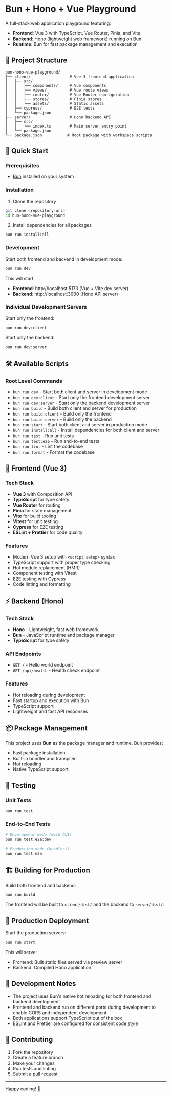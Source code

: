# Bun + Hono + Vue Playground

A full-stack web application playground featuring:

- **Frontend**: Vue 3 with TypeScript, Vue Router, Pinia, and Vite
- **Backend**: Hono (lightweight web framework) running on Bun
- **Runtime**: Bun for fast package management and execution

## 📁 Project Structure

```
bun-hono-vue-playground/
├── client/                 # Vue 3 frontend application
│   ├── src/
│   │   ├── components/     # Vue components
│   │   ├── views/          # Vue route views
│   │   ├── router/         # Vue Router configuration
│   │   ├── stores/         # Pinia stores
│   │   └── assets/         # Static assets
│   ├── cypress/            # E2E tests
│   └── package.json
├── server/                 # Hono backend API
│   ├── src/
│   │   └── index.ts        # Main server entry point
│   └── package.json
└── package.json           # Root package with workspace scripts
```

## 🚀 Quick Start

### Prerequisites

- [Bun](https://bun.sh/) installed on your system

### Installation

1. Clone the repository

```bash
git clone <repository-url>
cd bun-hono-vue-playground
```

2. Install dependencies for all packages

```bash
bun run install:all
```

### Development

Start both frontend and backend in development mode:

```bash
bun run dev
```

This will start:

- **Frontend**: http://localhost:5173 (Vue + Vite dev server)
- **Backend**: http://localhost:3000 (Hono API server)

### Individual Development Servers

Start only the frontend:

```bash
bun run dev:client
```

Start only the backend:

```bash
bun run dev:server
```

## 🛠️ Available Scripts

### Root Level Commands

- `bun run dev` - Start both client and server in development mode
- `bun run dev:client` - Start only the frontend development server
- `bun run dev:server` - Start only the backend development server
- `bun run build` - Build both client and server for production
- `bun run build:client` - Build only the frontend
- `bun run build:server` - Build only the backend
- `bun run start` - Start both client and server in production mode
- `bun run install:all` - Install dependencies for both client and server
- `bun run test` - Run unit tests
- `bun run test:e2e` - Run end-to-end tests
- `bun run lint` - Lint the codebase
- `bun run format` - Format the codebase

## 🎯 Frontend (Vue 3)

### Tech Stack

- **Vue 3** with Composition API
- **TypeScript** for type safety
- **Vue Router** for routing
- **Pinia** for state management
- **Vite** for build tooling
- **Vitest** for unit testing
- **Cypress** for E2E testing
- **ESLint + Prettier** for code quality

### Features

- Modern Vue 3 setup with `<script setup>` syntax
- TypeScript support with proper type checking
- Hot module replacement (HMR)
- Component testing with Vitest
- E2E testing with Cypress
- Code linting and formatting

## ⚡ Backend (Hono)

### Tech Stack

- **Hono** - Lightweight, fast web framework
- **Bun** - JavaScript runtime and package manager
- **TypeScript** for type safety

### API Endpoints

- `GET /` - Hello world endpoint
- `GET /api/health` - Health check endpoint

### Features

- Hot reloading during development
- Fast startup and execution with Bun
- TypeScript support
- Lightweight and fast API responses

## 📦 Package Management

This project uses **Bun** as the package manager and runtime. Bun provides:

- Fast package installation
- Built-in bundler and transpiler
- Hot reloading
- Native TypeScript support

## 🧪 Testing

### Unit Tests

```bash
bun run test
```

### End-to-End Tests

```bash
# Development mode (with GUI)
bun run test:e2e:dev

# Production mode (headless)
bun run test:e2e
```

## 🏗️ Building for Production

Build both frontend and backend:

```bash
bun run build
```

The frontend will be built to `client/dist/` and the backend to `server/dist/`.

## 🚀 Production Deployment

Start the production servers:

```bash
bun run start
```

This will serve:

- Frontend: Built static files served via preview server
- Backend: Compiled Hono application

## 📖 Development Notes

- The project uses Bun's native hot reloading for both frontend and backend development
- Frontend and backend run on different ports during development to enable CORS and independent development
- Both applications support TypeScript out of the box
- ESLint and Prettier are configured for consistent code style

## 🤝 Contributing

1. Fork the repository
2. Create a feature branch
3. Make your changes
4. Run tests and linting
5. Submit a pull request

---

Happy coding! 🎉
